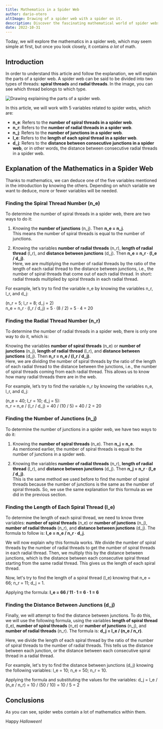 ```yaml
---
title: Mathematics in a Spider Web  
author: dario-otero  
altImage: Drawing of a spider web with a spider on it.  
description: Discover the fascinating mathematical world of spider webs by reading this article.  
date: 2022-10-31  
---
```


Today, we will explore the mathematics in a spider web, which may seem simple at first, but once you look closely, it contains *a lot* of math.

## Introduction

In order to understand this article and follow the explanation, we will explain the parts of a spider web. A spider web can be said to be divided into two types of threads: **spiral threads** and **radial threads**. In the image, you can see which thread belongs to which type.

<img src="/images/contenido/las-matematicas-en-una-telarana/partes-de-una-telarana.webp" alt="Drawing explaining the parts of a spider web." class="bg-principal-white">

In this article, we will work with 5 variables related to spider webs, which are:

- **n_e**: Refers to the **number of spiral threads in a spider web**.
- **n_r**: Refers to the **number of radial threads in a spider web**.
- **n_j**: Refers to the **number of junctions in a spider web**.
- **l_e**: Refers to the **length of each spiral thread in a spider web**.
- **d_j**: Refers to the **distance between consecutive junctions in a spider web**, or in other words, the distance between consecutive radial threads in a spider web.

## Explanation of the Mathematics in a Spider Web

Thanks to mathematics, we can deduce one of the five variables mentioned in the introduction by knowing the others. Depending on which variable we want to deduce, more or fewer variables will be needed.

### Finding the Spiral Thread Number (n_e)

To determine the number of spiral threads in a spider web, there are two ways to do it:

1. Knowing the **number of junctions** (n_j). Then **n_e = n_j**.  
This means the number of spiral threads is equal to the number of junctions.

2. Knowing the variables **number of radial threads** (n_r), **length of radial thread** (l_r), and **distance between junctions** (d_j). Then **n_e = n_r · (l_e / d_j)**.  
Here, we are multiplying the number of radial threads by the ratio of the length of each radial thread to the distance between junctions, i.e., the number of spiral threads that come out of each radial thread. In short: radial threads multiplied by spiral threads in each radial thread.

For example, let’s try to find the variable n_e by knowing the variables n_r, l_r, and d_j:

(n_r = 5; l_r = 8; d_j = 2)  
n_e = n_r · (l_r / d_j) = 5 · (8 / 2) = 5 · 4 = 20

### Finding the Radial Thread Number (n_r)

To determine the number of radial threads in a spider web, there is only one way to do it, which is:

Knowing the variables **number of spiral threads** (n_e) or **number of junctions** (n_j), **length of radial thread** (l_r), and **distance between junctions** (d_j). Then **n_r = n_e / (l_r / d_j)**.  
Here, we are dividing the number of spiral threads by the ratio of the length of each radial thread to the distance between the junctions, i.e., the number of spiral threads coming from each radial thread. This allows us to know how many radial threads there are in the web.

For example, let’s try to find the variable n_r by knowing the variables n_e, l_r, and d_j:

(n_e = 40; l_r = 10; d_j = 5):  
n_r = n_e / (l_r / d_j) = 40 / (10 / 5) = 40 / 2 = 20

### Finding the Number of Junctions (n_j)

To determine the number of junctions in a spider web, we have two ways to do it:

1. Knowing the **number of spiral threads** (n_e). Then **n_j = n_e**.  
As mentioned earlier, the number of spiral threads is equal to the number of junctions in a spider web.

2. Knowing the variables **number of radial threads** (n_r), **length of radial thread** (l_r), and **distance between junctions** (d_j). Then **n_j = n_r · (l_e / d_j)**.  
This is the same method we used before to find the number of spiral threads because the number of junctions is the same as the number of spiral threads. So, we use the same explanation for this formula as we did in the previous section.

### Finding the Length of Each Spiral Thread (l_e)

To determine the length of each spiral thread, we need to know three variables: **number of spiral threads** (n_e) or **number of junctions** (n_j), **number of radial threads** (n_r), and **distance between junctions** (d_j). The formula to follow is: **l_e = n_e / n_r · d_j**.

We will now explain why this formula works. We divide the number of spiral threads by the number of radial threads to get the number of spiral threads in each radial thread. Then, we multiply this by the distance between junctions, which is the distance between each consecutive spiral thread starting from the same radial thread. This gives us the length of each spiral thread.

Now, let's try to find the length of a spiral thread (l_e) knowing that n_e = 66; n_r = 11; d_j = 1.

Applying the formula: **l_e = 66 / 11 · 1 = 6 · 1 = 6**

### Finding the Distance Between Junctions (d_j)

Finally, we will attempt to find the distance between junctions. To do this, we will use the following formula, using the variables **length of spiral thread** (l_e), **number of spiral threads** (n_e) or **number of junctions** (n_j), and **number of radial threads** (n_r). The formula is: **d_j = l_e / (n_e / n_r)**.

Here, we divide the length of each spiral thread by the ratio of the number of spiral threads to the number of radial threads. This tells us the distance between each junction, or the distance between each consecutive spiral thread in a radial thread.

For example, let's try to find the distance between junctions (d_j) knowing the following variables: l_e = 10; n_e = 50; n_r = 10.

Applying the formula and substituting the values for the variables: d_j = l_e / (n_e / n_r) = 10 / (50 / 10) = 10 / 5 = 2

## Conclusions

As you can see, spider webs contain a lot of mathematics within them.

Happy *Halloween*!
